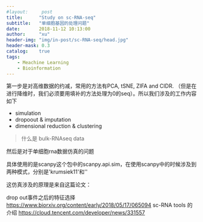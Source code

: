 ```yaml
---
#layout:     post
title:      "Study on sc-RNA-seq"
subtitle:   "单细胞基因的处理问题"
date:       2018-11-12 10:13:00
author:     "xu"
header-img: "img/in-post/sc-RNA-seq/head.jpg"
header-mask: 0.3
catalog:    true
tags:
    - Meachine Learning
    - Bioinformation
---
```


第一步是对高维数据的约减，常用的方法有PCA, tSNE, ZIFA and CIDR.
（但是在进行降维时，我们必须要用填补的方法处理为0的seq）。所以我们涉及的工作内容如下
* simulation
* dropoout & imputation
* dimensional reduction & clustering
>什么是 bulk-RNAseq data 

然后是对于单细胞rna数据仿真的问题

具体使用的是scanpy这个包中的scanpy.api.sim，在使用scanpy中的时候涉及到两种模式，分别是'krumsiek11'和''

这仿真涉及的原理是来自这篇论文：






drop out事件之后的特征选择
https://www.biorxiv.org/content/early/2018/05/17/065094
sc-RNA tools 的介绍
https://cloud.tencent.com/developer/news/331557

